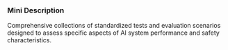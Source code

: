 ### Mini Description

Comprehensive collections of standardized tests and evaluation scenarios designed to assess specific aspects of AI system performance and safety characteristics.

